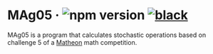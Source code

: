 # MAg05 &middot; ![npm version](https://img.shields.io/npm/v/electron.svg) [![black](https://i.pinimg.com/originals/2e/14/a2/2e14a271a2b3e682813e493510e61ae1.png)](https://www.innersloth.com/games/among-us/)

MAg05 is a program that calculates stochastic operations based on challenge 5 of a [Matheon](https://www.matheon.de) math competition.
